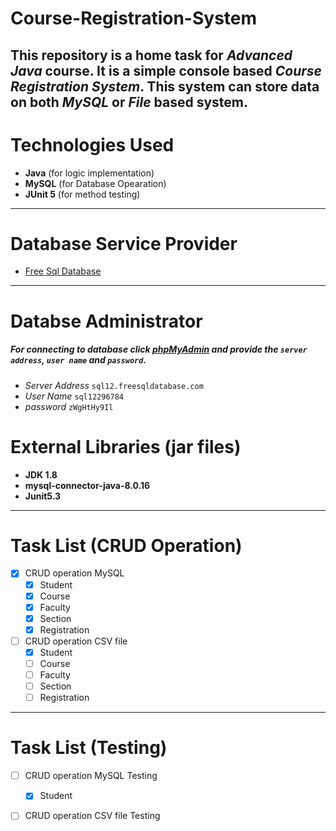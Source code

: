 # Course-Registration-System

This repository is a home task for *Advanced Java* course. It is a simple console based *Course Registration System*. This system can store data on both *MySQL* or *File* based system.
---
# Technologies Used
* **Java** (for logic implementation)
* **MySQL** (for Database Opearation)
* **JUnit 5** (for method testing)
---
# Database Service Provider
* [Free Sql Database](https://www.freesqldatabase.com/ "Free Sql Database")
---
# Databse Administrator
##### For connecting to database click [phpMyAdmin](http://www.phpmyadmin.co/ "phpMyAdmin")  and provide the ```server address```, ```user name``` and ```password```.
  * *Server Address* ```sql12.freesqldatabase.com```
  * *User Name* ```sql12296784```
  * *password* ```zWgHtHy9Il```
  
# External Libraries (jar files)
* **JDK 1.8** 
* **mysql-connector-java-8.0.16**
* **Junit5.3**
---

# Task List (CRUD Operation)
* [x] CRUD operation MySQL
  * [x] Student
  * [x] Course
  * [x] Faculty
  * [x] Section
  * [x] Registration
* [ ] CRUD operation CSV file
  * [x] Student
  * [ ] Course
  * [ ] Faculty
  * [ ] Section
  * [ ] Registration
---

# Task List (Testing)
* [ ] CRUD operation MySQL Testing
  * [x] Student
* [ ] CRUD operation CSV file Testing
  
  
